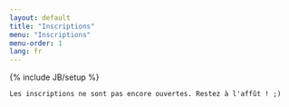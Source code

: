 ```yaml
---
layout: default
title: "Inscriptions"
menu: "Inscriptions"
menu-order: 1
lang: fr
---
```

{% include JB/setup %}

    Les inscriptions ne sont pas encore ouvertes. Restez à l'affût ! ;)
